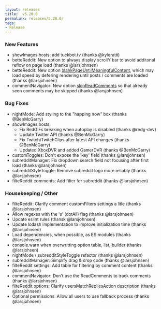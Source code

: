 ```yaml
---
layout: releases
title:  v5.20.0
permalink: releases/5.20.0/
tags:
- Release
---
```


### New Features

- showImages hosts: add tuckbot.tv (thanks @kyleratti)
- betteReddit: New option to always display scrollY bar to avoid additonal reflow on page load (thanks @larsjohnsen)
- betteReddit: New option [blankPageUntilMeaningfulContent](https://www.reddit.com/#res:settings/betteReddit/blankPageUntilMeaningfulContent), which may load speed by defering rendering until posts / comments are loaded (thanks @larsjohnsen)
- commentNavigator: New option [skipReadComments](https://www.reddit.com/#res:settings/commentNavigator/skipReadComments) so that already seen comments may be skipped (thanks @larsjohnsen)

### Bug Fixes

- nightMode: Add styling to the "happing now" box (thanks @BenMcGarry)
- showImages hosts:
  - Fix RedGIFs breaking when autoplay is disabled (thanks @redg-dev)
  - Update Twitter API (thanks @BenMcGarry)
  - Fix Twitch/TwitchClips after latest API changes (thanks @BenMcGarry)
  - Updated XboxDVR and added GamerDVR (thanks @BenMcGarry)
- customToggles: Don't expose the 'key' field (thanks @larsjohnsen)
- subredditManager: Fix dropdown search field not focusing after first load (thanks @larsjohnsen)
- subredditStyleToggle: Remove subreddit logo more reliably (thanks @larsjohnsen)
- filteReddit comments: Add filter for subreddit (thanks @larsjohnsen)

### Housekeeping / Other

- filteReddit: Clarify comment customFilters settings a litle (thanks @larsjohnsen)
- Allow regexes with the 's' (dotAll) flag (thanks @larsjohnsen)
- Update eslint rules (thansk @larsjohnsen)
- Update lodash implementation to improve initialization time (thanks @larsjohnsen)
- Load dependencies, when possible, as ES modules (thanks @larsjohnsen)
- console.warn when overwritting option table, list, builder (thanks @larsjohsen)
- nightMode / subredditStyleToggle refactor (thanks @larsjohnsen)
- subredditManager: Simplify drag & drop code (thanks @larsjohnsen)
- filteReddit settings: Add table for filtering by comment content (thanks @larsjohnsen)
- commentNavigator: Don't use the ReadComments to track comments (thanks @larsjohnsen)
- filteReddit options: Clarify usersMatchRepliesAction description (thanks @larsjohnsen)
- Optional permissions: Allow all users to use fallback process (thanks @larsjohnsen)
